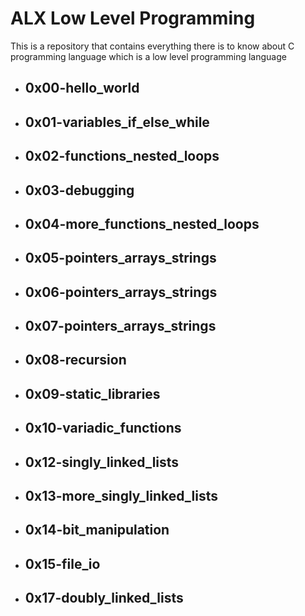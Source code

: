# ALX Low Level Programming
This is a repository that contains everything there is to know about C programming language which is a low level programming language

- ## 0x00-hello_world
- ## 0x01-variables_if_else_while
- ## 0x02-functions_nested_loops
- ## 0x03-debugging
- ## 0x04-more_functions_nested_loops
- ## 0x05-pointers_arrays_strings
- ## 0x06-pointers_arrays_strings
- ## 0x07-pointers_arrays_strings
- ## 0x08-recursion
- ## 0x09-static_libraries
- ## 0x10-variadic_functions
- ## 0x12-singly_linked_lists
- ## 0x13-more_singly_linked_lists
- ## 0x14-bit_manipulation
- ## 0x15-file_io
- ## 0x17-doubly_linked_lists
